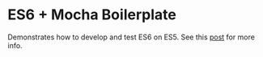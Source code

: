 # ES6 + Mocha Boilerplate

Demonstrates how to develop and test ES6 on ES5. See this [post](http://www.mikeobrien.net/blog/developing-and-testing-es6-on-es5/) for more info.